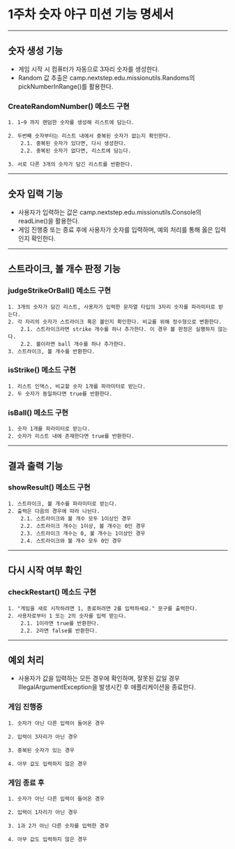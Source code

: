 # 1주차 숫자 야구 미션 기능 명세서

---

## 숫자 생성 기능

- 게임 시작 시 컴퓨터가 자동으로 3자리 숫자를 생성한다.
- Random 값 추출은 camp.nextstep.edu.missionutils.Randoms의 pickNumberInRange()를 활용한다.

### CreateRandomNumber() 메소드 구현
    1. 1~9 까지 랜덤한 숫자를 생성해 리스트에 담는다.

    2. 두번째 숫자부터는 리스트 내에서 중복된 숫자가 없는지 확인한다.
        2.1. 중복된 숫자가 있다면, 다시 생성한다.
        2.2. 중복된 숫자가 없다면, 리스트에 담는다.

    3. 서로 다른 3개의 숫자가 담긴 리스트를 반환한다.
---

## 숫자 입력 기능
- 사용자가 입력하는 값은 camp.nextstep.edu.missionutils.Console의 readLine()을 활용한다.
- 게임 진행중 또는 종료 후에 사용자가 숫자를 입력하며, 예외 처리를 통해 옳은 입력인지 확인한다.

---
    
## 스트라이크, 볼 개수 판정 기능

### judgeStrikeOrBall() 메소드 구현
    1. 3개의 숫자가 담긴 리스트, 사용자가 입력한 문자열 타입의 3자리 숫자를 파라미터로 받는다.
    2. 각 자리의 숫자가 스트라이크 혹은 볼인지 확인한다. 비교를 위해 정수형으로 변환한다.
        2.1. 스트라이크라면 strike 개수를 하나 추가한다. 이 경우 볼 판정은 실행하지 않는다.
        2.2. 볼이라면 ball 개수를 하나 추가한다.
    3. 스트라이크, 볼 개수를 반환한다.

### isStrike() 메소드 구현

    1. 리스트 인덱스, 비교할 숫자 1개를 파라미터로 받는다.
    2. 두 숫자가 동일하다면 true를 반환한다.

### isBall() 메소드 구현
    1. 숫자 1개를 파라미터로 받는다.
    2. 숫자가 리스트 내에 존재한다면 true를 반환한다.

---

## 결과 출력 기능

### showResult() 메소드 구현
    1. 스트라이크, 볼 개수를 파라미터로 받는다.
    2. 출력은 다음의 경우에 따라 나뉜다.
        2.1. 스트라이크와 볼 개수 모두 1이상인 경우
        2.2. 스트라이크 개수는 1이상, 볼 개수는 0인 경우
        2.3. 스트라이크 개수는 0, 볼 개수는 1이상인 경우
        2.4. 스트라이크와 볼 개수 모두 0인 경우

---

## 다시 시작 여부 확인 

### checkRestart() 메소드 구현
    1. "게임을 새로 시작하려면 1, 종료하려면 2를 입력하세요." 문구를 출력한다.
    2. 사용자로부터 1 또는 2의 숫자를 입력 받는다.
        2.1. 1이라면 true를 반환한다.
        2.2. 2라면 false를 반환한다.

---

## 예외 처리
- 사용자가 값을 입력하는 모든 경우에 확인하며, 잘못된 값일 경우 IllegalArgumentException을 발생시킨 후 애플리케이션을 종료한다.
    
### 게임 진행중
    1. 숫자가 아닌 다른 입력이 들어온 경우 

    2. 입력이 3자리가 아닌 경우
        
    3. 중복된 숫자가 있는 경우
        
    4. 아무 값도 입력하지 않은 경우

### 게임 종료 후 

    1. 숫자가 아닌 다른 입력이 들어온 경우 

    2. 입력이 1자리가 아닌 경우

    3. 1과 2가 아닌 다른 숫자를 입력한 경우

    4. 아무 값도 입력하지 않은 경우